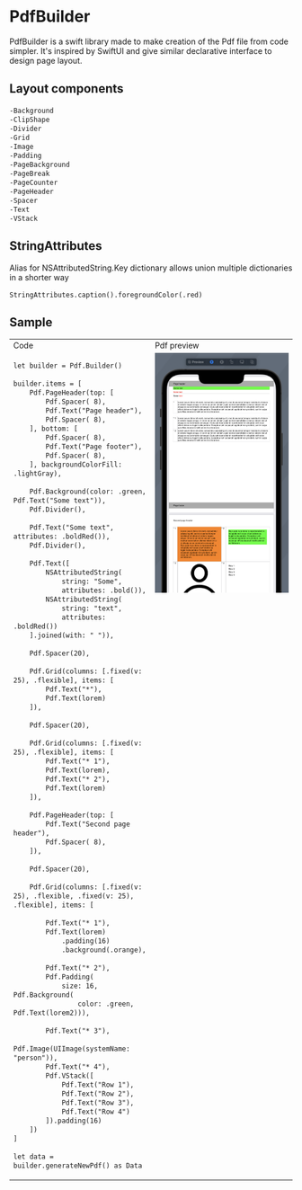 # PdfBuilder

PdfBuilder is a swift library made to make creation of the Pdf file from code simpler. It's inspired by SwiftUI and give similar declarative interface to design page layout.

## Layout components
    -Background
    -ClipShape
    -Divider
    -Grid
    -Image
    -Padding
    -PageBackground
    -PageBreak
    -PageCounter
    -PageHeader
    -Spacer
    -Text
    -VStack

## StringAttributes
 Alias for NSAttributedString.Key dictionary allows union multiple dictionaries in a shorter way
 ```
 StringAttributes.caption().foregroundColor(.red)
 ```

 ## Sample

<table>
<tr>
     <td width="50%">Code</td>
     <td width="50%">Pdf preview</td>
</tr>
<tr>
<td valign="top" width="50%">

    let builder = Pdf.Builder()

    builder.items = [
        Pdf.PageHeader(top: [
            Pdf.Spacer( 8),
            Pdf.Text("Page header"),
            Pdf.Spacer( 8),
        ], bottom: [
            Pdf.Spacer( 8),
            Pdf.Text("Page footer"),
            Pdf.Spacer( 8),
        ], backgroundColorFill: .lightGray),

        Pdf.Background(color: .green, Pdf.Text("Some text")),
        Pdf.Divider(),

        Pdf.Text("Some text", attributes: .boldRed()),
        Pdf.Divider(),

        Pdf.Text([
            NSAttributedString(
                string: "Some",
                attributes: .bold()),
            NSAttributedString(
                string: "text",
                attributes: .boldRed())
        ].joined(with: " ")),

        Pdf.Spacer(20),

        Pdf.Grid(columns: [.fixed(v: 25), .flexible], items: [
            Pdf.Text("*"),
            Pdf.Text(lorem)
        ]),

        Pdf.Spacer(20),

        Pdf.Grid(columns: [.fixed(v: 25), .flexible], items: [
            Pdf.Text("* 1"),
            Pdf.Text(lorem),
            Pdf.Text("* 2"),
            Pdf.Text(lorem)
        ]),

        Pdf.PageHeader(top: [
            Pdf.Text("Second page header"),
            Pdf.Spacer( 8),
        ]),

        Pdf.Spacer(20),

        Pdf.Grid(columns: [.fixed(v: 25), .flexible, .fixed(v: 25), .flexible], items: [

            Pdf.Text("* 1"),
            Pdf.Text(lorem)
                .padding(16)
                .background(.orange),

            Pdf.Text("* 2"),
            Pdf.Padding(
                size: 16, Pdf.Background(
                    color: .green, Pdf.Text(lorem2))),

            Pdf.Text("* 3"),
            Pdf.Image(UIImage(systemName: "person")),
            Pdf.Text("* 4"),
            Pdf.VStack([
                Pdf.Text("Row 1"),
                Pdf.Text("Row 2"),
                Pdf.Text("Row 3"),
                Pdf.Text("Row 4")
            ]).padding(16)
        ])
    ]

    let data = builder.generateNewPdf() as Data

</td>
<td valign="top" width="50%"><img src="./images/Screenshot_2022-01-04_002.png"></td>
</tr>
</table>
